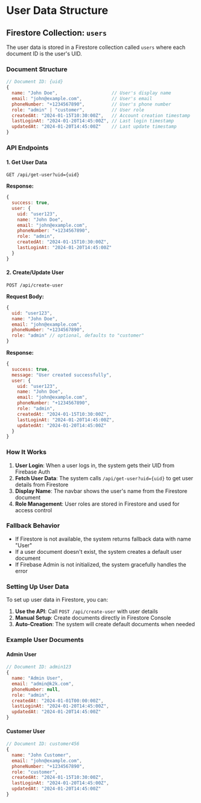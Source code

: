 # User Data Structure

## Firestore Collection: `users`

The user data is stored in a Firestore collection called `users` where each document ID is the user's UID.

### Document Structure

```javascript
// Document ID: {uid}
{
  name: "John Doe",                    // User's display name
  email: "john@example.com",           // User's email
  phoneNumber: "+1234567890",          // User's phone number
  role: "admin" | "customer",          // User role
  createdAt: "2024-01-15T10:30:00Z",   // Account creation timestamp
  lastLoginAt: "2024-01-20T14:45:00Z", // Last login timestamp
  updatedAt: "2024-01-20T14:45:00Z"    // Last update timestamp
}
```

### API Endpoints

#### 1. Get User Data
```
GET /api/get-user?uid={uid}
```

**Response:**
```javascript
{
  success: true,
  user: {
    uid: "user123",
    name: "John Doe",
    email: "john@example.com",
    phoneNumber: "+1234567890",
    role: "admin",
    createdAt: "2024-01-15T10:30:00Z",
    lastLoginAt: "2024-01-20T14:45:00Z"
  }
}
```

#### 2. Create/Update User
```
POST /api/create-user
```

**Request Body:**
```javascript
{
  uid: "user123",
  name: "John Doe",
  email: "john@example.com",
  phoneNumber: "+1234567890",
  role: "admin" // optional, defaults to "customer"
}
```

**Response:**
```javascript
{
  success: true,
  message: "User created successfully",
  user: {
    uid: "user123",
    name: "John Doe",
    email: "john@example.com",
    phoneNumber: "+1234567890",
    role: "admin",
    createdAt: "2024-01-15T10:30:00Z",
    lastLoginAt: "2024-01-20T14:45:00Z",
    updatedAt: "2024-01-20T14:45:00Z"
  }
}
```

### How It Works

1. **User Login**: When a user logs in, the system gets their UID from Firebase Auth
2. **Fetch User Data**: The system calls `/api/get-user?uid={uid}` to get user details from Firestore
3. **Display Name**: The navbar shows the user's name from the Firestore document
4. **Role Management**: User roles are stored in Firestore and used for access control

### Fallback Behavior

- If Firestore is not available, the system returns fallback data with name "User"
- If a user document doesn't exist, the system creates a default user document
- If Firebase Admin is not initialized, the system gracefully handles the error

### Setting Up User Data

To set up user data in Firestore, you can:

1. **Use the API**: Call `POST /api/create-user` with user details
2. **Manual Setup**: Create documents directly in Firestore Console
3. **Auto-Creation**: The system will create default documents when needed

### Example User Documents

#### Admin User
```javascript
// Document ID: admin123
{
  name: "Admin User",
  email: "admin@k2k.com",
  phoneNumber: null,
  role: "admin",
  createdAt: "2024-01-01T00:00:00Z",
  lastLoginAt: "2024-01-20T14:45:00Z",
  updatedAt: "2024-01-20T14:45:00Z"
}
```

#### Customer User
```javascript
// Document ID: customer456
{
  name: "John Customer",
  email: "john@example.com",
  phoneNumber: "+1234567890",
  role: "customer",
  createdAt: "2024-01-15T10:30:00Z",
  lastLoginAt: "2024-01-20T14:45:00Z",
  updatedAt: "2024-01-20T14:45:00Z"
}
```
